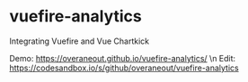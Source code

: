# vuefire-analytics
Integrating Vuefire and Vue Chartkick

Demo: https://overaneout.github.io/vuefire-analytics/
\n
Edit: https://codesandbox.io/s/github/overaneout/vuefire-analytics

